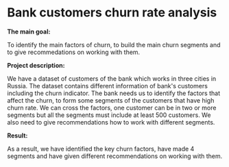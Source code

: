 # Bank customers churn rate analysis

**The main goal:**

To identify the main factors of churn, to build the main churn segments and to give recommedations on working with them.


**Project description:**

We have a dataset of customers of the bank which works in three cities in Russia. The dataset contains different information of bank's customers including the churn indicator. The bank needs us to identify the factors that affect the churn, to form some segments of the customers that have high churn rate. We can cross the factors, one customer can be in two or more segments but all the segments must include at least 500 customers. We also need to give recommendations how to work with different segments.


**Result:**

As a result, we have identified the key churn factors, have made 4 segments and have given different recommendations on working with them.
